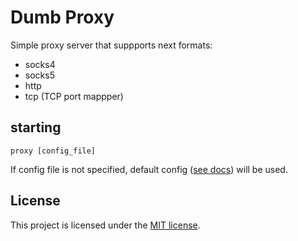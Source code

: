 Dumb Proxy
==========

Simple proxy server that suppports next formats:
- socks4
- socks5
- http
- tcp (TCP port mappper)
## starting

`proxy [config_file]`

If config file is not specified, default config
([see docs](docs/configuration.md)) will be used.

## License
This project is licensed under the [MIT license](LICENSE).